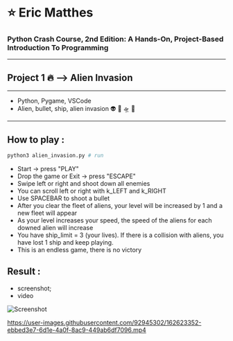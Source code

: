 # :star: Eric Matthes 

### Python Crash Course,  2nd Edition: A Hands-On, Project-Based Introduction To Programming 
--------
## Project 1  :fire: --> Alien Invasion 
-------
 - Python, Pygame, VSCode
 - Alien, bullet, ship, alien invasion :alien: :rocket: 🛸 👾
-------

## How to play :
```bash
python3 alien_invasion.py # run
```
 - Start -> press "PLAY"
 - Drop the game or Exit -> press "ESCAPE"
 - Swipe left or right and shoot down all enemies
 - You can scroll left or right with k_LEFT and k_RIGHT
 - Use SPACEBAR to shoot a bullet
 - After you clear the fleet of aliens, your level will be increased by 1 and a new fleet will appear
 - As your level increases your speed, the speed of the aliens for each downed alien will increase
 - You have ship_limit = 3 (your lives). If there is a collision with aliens, you have lost 1 ship and keep playing.
- This is an endless game, there is no victory

## Result : 

- screenshot; 
- video 

![Screenshot](images/screenshot.png) 

 https://user-images.githubusercontent.com/92945302/162623352-ebbed3e7-6d1e-4a0f-8ac9-449ab6df7096.mp4

